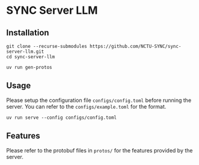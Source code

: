 # SYNC Server LLM

## Installation

```shell
git clone --recurse-submodules https://github.com/NCTU-SYNC/sync-server-llm.git
cd sync-server-llm

uv run gen-protos
```

## Usage

Please setup the configuration file `configs/config.toml` before running the server.
You can refer to the `configs/example.toml` for the format.

```shell
uv run serve --config configs/config.toml
```

## Features

Please refer to the protobuf files in `protos/` for the features provided by the server.

